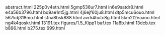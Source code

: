 abstract.html
225p0v4etn.html
5gmp536ur7.html
in6e9satdr8.html
e4a56b3796.html
bq9ae1nt5jg.html
4j6ejf60ju8.html
dtp5mcu6ouo.html
567kdj318mo.html
sfna8bsk888.html
avr54hutc8g.html
5km2t2eaaoo.html
ng4k4qoskr.html
13191.tex
figures/1.5_Kipp1
baf.tex
11a8b.html
13dcb.tex
b896.html
b275.tex
699.html